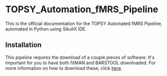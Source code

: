 # TOPSY_Automation_fMRS_Pipeline
This is the official documentation for the TOPSY Automated fMRS Pipeline, automated in Python using SikuliX IDE.



## Installation
This pipeline requires the download of a couple pieces of software. It's important for you to have both fitMAN and BARSTOOL downloaded. For more information on how to download these, click <a href="https://github.com/dwong263/MAGIQ/wiki/Installation-Overview">here</a>.
